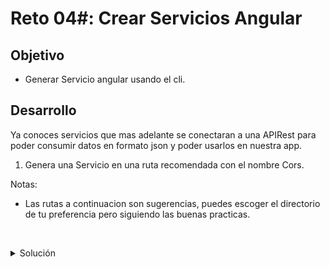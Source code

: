 # Reto 04#: Crear Servicios Angular

## Objetivo

- Generar Servicio angular usando el cli.

## Desarrollo

Ya conoces servicios que mas adelante se conectaran a una APIRest para poder consumir datos en formato json y poder usarlos en nuestra app.


1. Genera una Servicio en una ruta recomendada con el nombre Cors.

Notas: 
- Las rutas a continuacion son sugerencias, puedes escoger el directorio de tu preferencia pero siguiendo las buenas practicas.



    </br>

<details>
    <summary>Solución</summary>
    
  `ng generate service /core/services/cors/cors`

  
</details>


